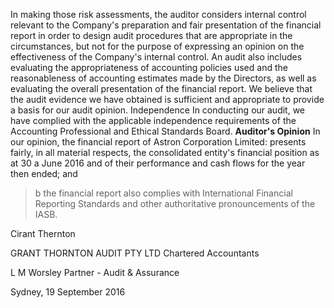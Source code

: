 In making those risk assessments, the auditor considers internal control relevant to the Company's preparation and fair presentation of the financial report in order to design audit procedures that are appropriate in the circumstances, but not for the purpose of expressing an opinion on the effectiveness of the Company's internal control. An audit also includes evaluating the appropriateness of accounting policies used and the reasonableness of accounting estimates made by the Directors, as well as evaluating the overall presentation of the financial report. We believe that the audit evidence we have obtained is sufficient and appropriate to provide a basis for our audit opinion. Independence In conducting our audit, we have complied with the applicable independence requirements of the Accounting Professional and Ethical Standards Board. **Auditor's Opinion** In our opinion, the financial report of Astron Corporation Limited: presents fairly, in all material respects, the consolidated entity's financial position as at 30 a June 2016 and of their performance and cash flows for the year then ended; and

> b the financial report also complies with International Financial Reporting Standards and other authoritative pronouncements of the IASB.

Cirant Thernton

GRANT THORNTON AUDIT PTY LTD Chartered Accountants

L M Worsley Partner - Audit & Assurance

Sydney, 19 September 2016